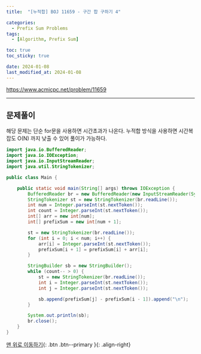 ```yaml
---
title:  "[누적합] BOJ 11659 - 구간 합 구하기 4" 

categories:
  - Prefix Sum Problems
tags:
  - [Algorithm, Prefix Sum]

toc: true
toc_sticky: true

date: 2024-01-08
last_modified_at: 2024-01-08
---
```


https://www.acmicpc.net/problem/11659

---


## 문제풀이

해당 문제는 단순 for문을 사용하면 시간초과가 나온다. 누적합 방식을 사용하면 시간복잡도 O(N) 까지 낮출 수 있어 풀이가 가능하다.

```java
import java.io.BufferedReader;
import java.io.IOException;
import java.io.InputStreamReader;
import java.util.StringTokenizer;

public class Main {

    public static void main(String[] args) throws IOException {
        BufferedReader br = new BufferedReader(new InputStreamReader(System.in));
        StringTokenizer st = new StringTokenizer(br.readLine());
        int num = Integer.parseInt(st.nextToken());
        int count = Integer.parseInt(st.nextToken());
        int[] arr = new int[num];
        int[] prefixSum = new int[num + 1];

        st = new StringTokenizer(br.readLine());
        for (int i = 0; i < num; i++) {
            arr[i] = Integer.parseInt(st.nextToken());
            prefixSum[i + 1] = prefixSum[i] + arr[i];
        }

        StringBuilder sb = new StringBuilder();
        while (count-- > 0) {
            st = new StringTokenizer(br.readLine());
            int i = Integer.parseInt(st.nextToken());
            int j = Integer.parseInt(st.nextToken());

            sb.append(prefixSum[j] - prefixSum[i - 1]).append("\n");
        }

        System.out.println(sb);
        br.close();
    }
}
```


[맨 위로 이동하기](#){: .btn .btn--primary }{: .align-right}
